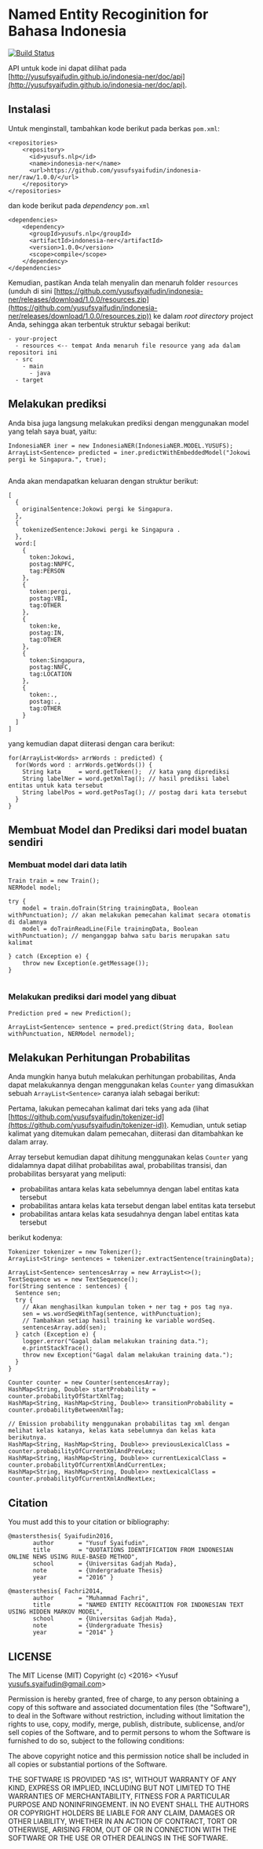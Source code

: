 # Named Entity Recoginition for Bahasa Indonesia

[![Build Status](https://travis-ci.org/yusufsyaifudin/indonesia-ner.svg?branch=master)](https://travis-ci.org/yusufsyaifudin/indonesia-ner)

API untuk kode ini dapat dilihat pada [http://yusufsyaifudin.github.io/indonesia-ner/doc/api](http://yusufsyaifudin.github.io/indonesia-ner/doc/api).

## Instalasi

Untuk menginstall, tambahkan kode berikut pada berkas `pom.xml`:

```
<repositories>
    <repository>
      <id>yusufs.nlp</id>
      <name>indonesia-ner</name>
      <url>https://github.com/yusufsyaifudin/indonesia-ner/raw/1.0.0/</url>
    </repository>
</repositories> 
```

dan kode berikut pada _dependency_ `pom.xml`

```
<dependencies>
    <dependency>
      <groupId>yusufs.nlp</groupId>
      <artifactId>indonesia-ner</artifactId>
      <version>1.0.0</version>
      <scope>compile</scope>
    </dependency>
</dependencies>
```

Kemudian, pastikan Anda telah menyalin dan menaruh folder `resources` (unduh di sini [https://github.com/yusufsyaifudin/indonesia-ner/releases/download/1.0.0/resources.zip](https://github.com/yusufsyaifudin/indonesia-ner/releases/download/1.0.0/resources.zip)) ke dalam *root directory* project Anda, sehingga akan terbentuk struktur sebagai berikut:

```
- your-project
  - resources <-- tempat Anda menaruh file resource yang ada dalam repositori ini
  - src
    - main
      - java
  - target
```


## Melakukan prediksi
Anda bisa juga langsung melakukan prediksi dengan menggunakan model yang telah saya buat, yaitu:

```
IndonesiaNER iner = new IndonesiaNER(IndonesiaNER.MODEL.YUSUFS);
ArrayList<Sentence> predicted = iner.predictWithEmbeddedModel("Jokowi pergi ke Singapura.", true);


```

Anda akan mendapatkan keluaran dengan struktur berikut:

```
[
  {
    originalSentence:Jokowi pergi ke Singapura.
  },
  {
    tokenizedSentence:Jokowi pergi ke Singapura .
  },
  word:[
    {
      token:Jokowi,
      postag:NNPFC,
      tag:PERSON
    },
    {
      token:pergi,
      postag:VBI,
      tag:OTHER
    },
    {
      token:ke,
      postag:IN,
      tag:OTHER
    },
    {
      token:Singapura,
      postag:NNFC,
      tag:LOCATION
    },
    {
      token:.,
      postag:.,
      tag:OTHER
    }
  ]
]
```

yang kemudian dapat diiterasi dengan cara berikut:

```
for(ArrayList<Words> arrWords : predicted) {
  for(Words word : arrWords.getWords()) {
    String kata     = word.getToken();  // kata yang diprediksi
    String labelNer = word.getXmlTag(); // hasil prediksi label entitas untuk kata tersebut
    String labelPos = word.getPosTag(); // postag dari kata tersebut
  }
}
```


## Membuat Model dan Prediksi dari model buatan sendiri
### Membuat model dari data latih

```
Train train = new Train();
NERModel model;

try {
    model = train.doTrain(String trainingData, Boolean withPunctuation); // akan melakukan pemecahan kalimat secara otomatis di dalamnya
    model = doTrainReadLine(File trainingData, Boolean withPunctuation); // menganggap bahwa satu baris merupakan satu kalimat

} catch (Exception e) {
    throw new Exception(e.getMessage());
}
 
```

### Melakukan prediksi dari model yang dibuat
```
Prediction pred = new Prediction();

ArrayList<Sentence> sentence = pred.predict(String data, Boolean withPunctuation, NERModel nermodel);

```

## Melakukan Perhitungan Probabilitas
Anda mungkin hanya butuh melakukan perhitungan probabilitas, Anda dapat melakukannya dengan menggunakan kelas `Counter` yang dimasukkan sebuah `ArrayList<Sentence>` caranya ialah sebagai berikut:


Pertama, lakukan pemecahan kalimat dari teks yang ada (lihat [https://github.com/yusufsyaifudin/tokenizer-id](https://github.com/yusufsyaifudin/tokenizer-id)). Kemudian, untuk setiap kalimat yang ditemukan dalam pemecahan, diiterasi dan ditambahkan ke dalam array.

Array tersebut kemudian dapat dihitung menggunakan kelas `Counter` yang didalamnya dapat dilihat probabilitas awal, probabilitas transisi, dan probabilitas bersyarat yang meliputi:

* probabilitas antara kelas kata sebelumnya dengan label entitas kata tersebut
* probabilitas antara kelas kata tersebut dengan label entitas kata tersebut
* probabilitas antara kelas kata sesudahnya dengan label entitas kata tersebut

berikut kodenya:

```
Tokenizer tokenizer = new Tokenizer();
ArrayList<String> sentences = tokenizer.extractSentence(trainingData);

ArrayList<Sentence> sentencesArray = new ArrayList<>();
TextSequence ws = new TextSequence();
for(String sentence : sentences) {
  Sentence sen;
  try {
    // Akan menghasilkan kumpulan token + ner tag + pos tag nya.
    sen = ws.wordSeqWithTag(sentence, withPunctuation);
    // Tambahkan setiap hasil training ke variable wordSeq.
    sentencesArray.add(sen);
  } catch (Exception e) {
    logger.error("Gagal dalam melakukan training data.");
    e.printStackTrace();
    throw new Exception("Gagal dalam melakukan training data.");
  }
}

Counter counter = new Counter(sentencesArray);
HashMap<String, Double> startProbability = counter.probabilityOfStartXmlTag;
HashMap<String, HashMap<String, Double>> transitionProbability = counter.probabilityBetweenXmlTag;
    
// Emission probability menggunakan probabilitas tag xml dengan melihat kelas katanya, kelas kata sebelumnya dan kelas kata berikutnya.
HashMap<String, HashMap<String, Double>> previousLexicalClass = counter.probabilityOfCurrentXmlAndPrevLex;
HashMap<String, HashMap<String, Double>> currentLexicalClass = counter.probabilityOfCurrentXmlAndCurrentLex;
HashMap<String, HashMap<String, Double>> nextLexicalClass = counter.probabilityOfCurrentXmlAndNextLex;

```


## Citation
You must add this to your citation or bibliography:

```
@mastersthesis{ Syaifudin2016,
       author       = "Yusuf Syaifudin",
       title        = "QUOTATIONS IDENTIFICATION FROM INDONESIAN ONLINE NEWS USING RULE-BASED METHOD",
       school       = {Universitas Gadjah Mada},
       note         = {Undergraduate Thesis}
       year         = "2016" }

@mastersthesis{ Fachri2014,
       author       = "Muhammad Fachri",
       title        = "NAMED ENTITY RECOGNITION FOR INDONESIAN TEXT USING HIDDEN MARKOV MODEL",
       school       = {Universitas Gadjah Mada},
       note         = {Undergraduate Thesis}
       year         = "2014" }
```

## LICENSE
The MIT License (MIT)
Copyright (c) <2016> <Yusuf yusufs.syaifudin@gmail.com>

Permission is hereby granted, free of charge, to any person obtaining a copy of this software and associated documentation files (the "Software"), to deal in the Software without restriction, including without limitation the rights to use, copy, modify, merge, publish, distribute, sublicense, and/or sell copies of the Software, and to permit persons to whom the Software is furnished to do so, subject to the following conditions:

The above copyright notice and this permission notice shall be included in all copies or substantial portions of the Software.

THE SOFTWARE IS PROVIDED "AS IS", WITHOUT WARRANTY OF ANY KIND, EXPRESS OR IMPLIED, INCLUDING BUT NOT LIMITED TO THE WARRANTIES OF MERCHANTABILITY, FITNESS FOR A PARTICULAR PURPOSE AND NONINFRINGEMENT. IN NO EVENT SHALL THE AUTHORS OR COPYRIGHT HOLDERS BE LIABLE FOR ANY CLAIM, DAMAGES OR OTHER LIABILITY, WHETHER IN AN ACTION OF CONTRACT, TORT OR OTHERWISE, ARISING FROM, OUT OF OR IN CONNECTION WITH THE SOFTWARE OR THE USE OR OTHER DEALINGS IN THE SOFTWARE.

<!-- mvn install:install-file -DgroupId=yusufs.nlp -DartifactId=indonesia-ner -Dversion=1.0.0 -Dpackaging=jar -Dfile="D:\Project\nerID\target\indonesia-ner-1.0.0.jar" -DlocalRepositoryPath="D:\Project\nerID" -->
